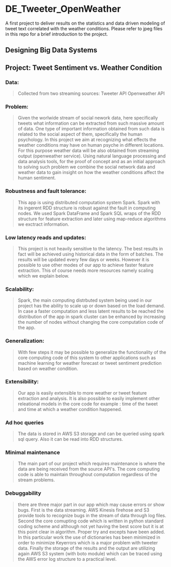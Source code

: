 # DE_Tweeter_OpenWeather
A first project to deliver results on the statistics and data driven modeling of tweet text correlated with the weather conditions. Please refer to jpeg files in this repo for a brief introduction to the project.



Designing Big Data Systems
-----------------

Project: Tweet Sentiment vs. Weather Condition 
--------------------------
### Data: 
> Collected from two streaming sources:
> Tweeter API 
> Openweather API



### Problem:

> Given the worlwide stream of social nework data, here specifically tweets what information can be extracted from such massive amount of data. One type of important information obtained from such data is related to the social aspect of them, specifically the human psychology. In this project we aim at recognizing what effects the weather conditions may have on human psyche in different locations. For this purpose weather data will be also obtained from streaming output (openweather service). Using natural language processing and data analysis tools, for the proof of concept and as an initial approach to solving such problem we combine the social network data and weather data to gain insight on how the weather conditions affect the human sentiment.


### Robustness and fault tolerance:

> This app is using distributed computation system Spark. Spark with its ingerent RDD structure is robust against the fault in computing nodes. We used Spark DataFrame and Spark SQL wraps of the RDD structure for feature extraction and later using map-reduce algorithms we exctract information.


### Low latency reads and updates:

> This project is not heavily sensitive to the latency. The best results in fact will be achieved using historical data in the form of batches. The results will be updated every few days or weeks. However it is possible to use other modes of our app to achieve faster feature extraction. This of course needs more resources namely scaling which we explain below.


### Scalability:

> Spark, the main computing distrbuted system being used in our project has the ability to scale up or down based on the load demand. In case a faster computation and less latent results to be reached the distribution of the app in spark cluster can be enhanced by increasing the number of nodes without changing the core computation code of the app.

### Generalization:

> With few steps it may be possible to generalize the functionality of the core computing code of this system to other applications such as machine learning for weather forecast or tweet sentiment prediction based on weather condition.

### Extensibility:

> Our app is easily extensible to more weather or tweet feature extraction and analysis. It is also possible to easily implement other releational models in the core code for example : time of the tweet and time at which a weather condition happened. 


### Ad hoc queries

> The data is stored in AWS S3 storage and can be queried using spark sql query. Also it can be read into RDD structures.


### Minimal maintenance

> The main part of our project which requires maintenance is where the data are being received from the source API's. The core computing code is able to maintain throughout computation regardless of the stream problems.


### Debuggability

> there are three major part in our app which may cause errors or show bugs. First is the data streaming. AWS Kinesis firehose and S3 provide tools to recognize bugs in the stream of data through log files. Second the core comupting code which is written in python standard coding scheme and although not yet having the best score but it is at this point clear in algorithm. Proper try and excepts have been added. In this particular work the use of dictionaries has been minimized in order to minimize Keyerrors which is a major problem with tweeter data. Finally the storage of the results and the output are utilizing again AWS S3 system (with boto module) which can be traced using the AWS error log structure to a practical level.

